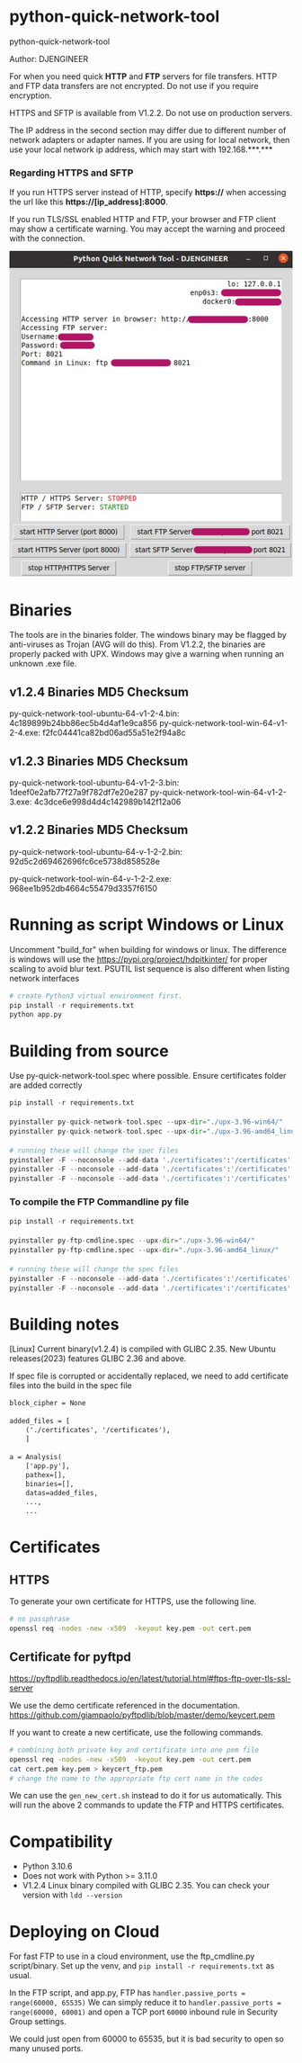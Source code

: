 # python-quick-network-tool
python-quick-network-tool

Author: DJENGINEER

For when you need quick **HTTP** and **FTP** servers for file transfers. HTTP and FTP data transfers are not encrypted. Do not use if you require encryption.

HTTPS and SFTP is available from V1.2.2. Do not use on production servers.

The IP address in the second section may differ due to different number of network adapters or adapter names. If you are using for local network, then use your local network ip address, which may start with 192.168.\*\*\*.\*\*\*

### Regarding HTTPS and SFTP
If you run HTTPS server instead of HTTP, specify **https://** when accessing the url like this **https://[ip_address]:8000**.

If you run TLS/SSL enabled HTTP and FTP, your browser and FTP client may show a certificate warning. You may accept the warning and proceed with the connection.

![python quick network tool](https://github.com/djengineer/python-quick-network-tool/blob/main/screenshot%20v1.2.3.jpg?raw=true)



# Binaries
The tools are in the binaries folder. The windows binary may be flagged by anti-viruses as Trojan (AVG will do this). From V1.2.2, the binaries are properly packed with UPX. Windows may give a warning when running an unknown .exe file. 

## v1.2.4 Binaries MD5 Checksum

py-quick-network-tool-ubuntu-64-v1-2-4.bin: 4c189899b24bb86ec5b4d4af1e9ca856
py-quick-network-tool-win-64-v1-2-4.exe: f2fc04441ca82bd06ad55a51e2f94a8c

## v1.2.3 Binaries MD5 Checksum

py-quick-network-tool-ubuntu-64-v1-2-3.bin: 1deef0e2afb77f27a9f782df7e20e287
py-quick-network-tool-win-64-v1-2-3.exe: 4c3dce6e998d4d4c142989b142f12a06

## v1.2.2 Binaries MD5 Checksum
py-quick-network-tool-ubuntu-64-v-1-2-2.bin: 92d5c2d69462696fc6ce5738d858528e

py-quick-network-tool-win-64-v-1-2-2.exe: 968ee1b952db4664c55479d3357f6150


# Running as script Windows or Linux

Uncomment "build_for" when building for windows or linux.
The difference is windows will use the https://pypi.org/project/hdpitkinter/ for proper scaling to avoid blur text. PSUTIL list sequence is also different when listing network interfaces

```python
# create Python3 virtual environment first.
pip install -r requirements.txt
python app.py

```

# Building from source

Use py-quick-network-tool.spec where possible. Ensure certificates folder are added correctly

```python
pip install -r requirements.txt

pyinstaller py-quick-network-tool.spec --upx-dir="./upx-3.96-win64/"
pyinstaller py-quick-network-tool.spec --upx-dir="./upx-3.96-amd64_linux/"

# running these will change the spec files
pyinstaller -F --noconsole --add-data './certificates':'/certificates' app.py -n py-quick-network-tool
pyinstaller -F --noconsole --add-data './certificates':'/certificates' app.py --upx-dir="./upx-3.96-win64/" -n py-quick-network-tool
pyinstaller -F --noconsole --add-data './certificates':'/certificates' app.py --upx-dir="./upx-3.96-amd64_linux/" -n py-quick-network-tool

```

### To compile the FTP Commandline py file
```python
pip install -r requirements.txt

pyinstaller py-ftp-cmdline.spec --upx-dir="./upx-3.96-win64/"
pyinstaller py-ftp-cmdline.spec --upx-dir="./upx-3.96-amd64_linux/"

# running these will change the spec files
pyinstaller -F --noconsole --add-data './certificates':'/certificates' ftp_cmdline.py --upx-dir="./upx-3.96-win64/" -n py-ftp-cmdline
pyinstaller -F --noconsole --add-data './certificates':'/certificates' ftp_cmdline.py --upx-dir="./upx-3.96-amd64_linux/" -n py-ftp-cmdline

```

# Building notes

[Linux] Current binary(v1.2.4) is compiled with GLIBC 2.35. New Ubuntu releases(2023) features GLIBC 2.36 and above.

If spec file is corrupted or accidentally replaced, we need to add certificate files into the build in the spec file
```
block_cipher = None

added_files = [
    ('./certificates', '/certificates'),
    ]

a = Analysis(
    ['app.py'],
    pathex=[],
    binaries=[],
    datas=added_files,
    ...,
    ...
```

# Certificates
## HTTPS
To generate your own certificate for HTTPS, use the following line.
```bash
# no passphrase
openssl req -nodes -new -x509  -keyout key.pem -out cert.pem
```
## Certificate for pyftpd 
https://pyftpdlib.readthedocs.io/en/latest/tutorial.html#ftps-ftp-over-tls-ssl-server

We use the demo certificate referenced in the documentation. https://github.com/giampaolo/pyftpdlib/blob/master/demo/keycert.pem

If you want to create a new certificate, use the following commands.

```bash
# combining both private key and certificate into one pem file
openssl req -nodes -new -x509  -keyout key.pem -out cert.pem
cat cert.pem key.pem > keycert_ftp.pem
# change the name to the appropriate ftp cert name in the codes
```

We can use the `gen_new_cert.sh` instead to do it for us automatically.
This will run the above 2 commands to update the FTP and HTTPS certificates.

# Compatibility

- Python 3.10.6
- Does not work with Python >= 3.11.0
- V1.2.4 Linux binary compiled with GLIBC 2.35. You can check your version with `ldd --version`

# Deploying on Cloud

For fast FTP to use in a cloud environment, use the ftp_cmdline.py script/binary.
Set up the venv, and `pip install -r requirements.txt` as usual.

In the FTP script, and app.py, FTP has `handler.passive_ports = range(60000, 65535)`
We can simply reduce it to `handler.passive_ports = range(60000, 60001)` and open a TCP port `60000` inbound rule in Security Group settings.

We could just open from 60000 to 65535, but it is bad security to open so many unused ports.





